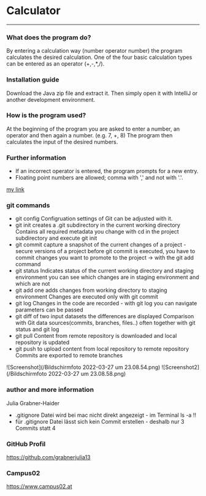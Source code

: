 # Calculator 
---
### What does the program do?
By entering a calculation way (number operator number) the program calculates the desired calculation. One of the four basic calculation types can be entered as an operator (+,-,*,/).
### Installation guide 
Download the Java zip file and extract it. Then simply open it with IntelliJ or another development environment. 
### How is the program used?
At the beginning of the program you are asked to enter a number, an operator and then again a number. (e.g. 7, +, 8) The program then calculates the input of the desired numbers.
### Further information
+ If an incorrect operator is entered, the program prompts for a new entry.
+ Floating point numbers are allowed; comma with ',' and not with '.'.

[my link](/exercise2.md)

### git commands
+ git config
Configruation settings of Git can be adjusted with it.
+ git init
creates a .git subdirectory in the current working directory
Contains all required metadata
you change with cd in the project subdirectory and execute git init 
+ git commit 
capture a snapshot of the current changes of a project - secure versions of a project
before git commit is executed, you have to commit changes you want to promote to the project -> with the git add command
+ git status
Indicates status of the current working directory and staging environment 
you can see which changes are in staging environment and which are not
+ git add
one adds changes from working directory to staging environment
Changes are executed only with git commit 
+ git log 
Changes in the code are recorded - with git log you can navigate
parameters can be passed
+ git diff
of two input datasets the differences are displayed
Comparison with Git data sources(commits, branches, files..)
often together with git status and git log
+ git pull
Content from remote repository is downloaded and local repository is updated
+ git push
to upload content from local repository to remote repository
Commits are exported to remote branches

![Screenshot](/Bildschirmfoto 2022-03-27 um 23.08.54.png)
![Screenshot2](/Bildschirmfoto 2022-03-27 um 23.08.58.png)

### author and more information
Julia Grabner-Haider
+ .gitignore Datei wird bei mac nicht direkt angezeigt - im Terminal ls -a !!
+ für .gitignore Datei lässt sich kein Commit erstellen - deshalb nur 3 Commits statt 4 
### GitHub Profil
<https://github.com/grabnerjulia13>
### Campus02
<https://www.campus02.at>
